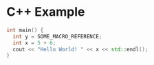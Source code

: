 # C++ Example

```cpp
int main() {
  int y = SOME_MACRO_REFERENCE;
  int x = 5 + 6;
  cout << "Hello World! " << x << std::endl();
}
```